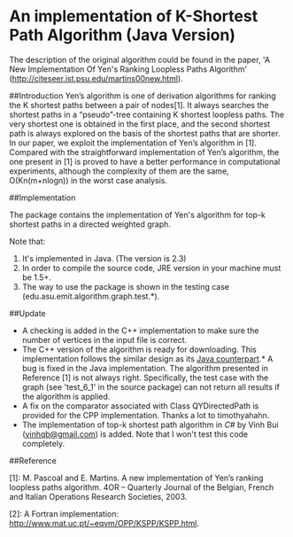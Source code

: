 # An implementation of K-Shortest Path Algorithm (Java Version)

The description of the original algorithm could be found in the paper, 'A New Implementation Of Yen's Ranking Loopless Paths Algorithm' (http://citeseer.ist.psu.edu/martins00new.html).

##Introduction
Yen’s algorithm is one of derivation algorithms for ranking the K shortest paths between a pair of nodes[1]. It always searches the shortest paths in a “pseudo”-tree containing K shortest loopless paths. The very shortest one is obtained in the first place, and the second shortest path is always explored on the basis of the shortest paths that are shorter. In our paper, we exploit the implementation of Yen’s algorithm in [1]. Compared with the straightforward implementation of Yen’s algorithm, the one present in [1] is proved to have a better performance in computational experiments, although the complexity of them are the same, O(Kn(m+nlogn)) in the worst case analysis.

##Implementation

The package contains the implementation of Yen's algorithm for top-k shortest paths in a directed weighted graph. 

Note that:
1. It's implemented in Java. (The version is 2.3)
2. In order to compile the source code, JRE version in your machine must be 1.5+. 
3. The way to use the package is shown in the testing case (edu.asu.emit.algorithm.graph.test.*).

##Update

* A checking is added in the C++ implementation to make sure the number of vertices in the input file is correct. 
* The C++ version of the algorithm is ready for downloading. This implementation follows the similar design as its [Java counterpart]().* A bug is fixed in the Java implementation. The algorithm presented in Reference [1] is not always right. Specifically, the test case with the graph (see 'test_6_1' in the source package) can not return all results if the algorithm is applied. 
* A fix on the comparator associated with Class QYDirectedPath is provided for the CPP implementation. Thanks a lot to timothyahahn. 
* The implementation of top-k shortest path algorithm in *C#* by Vinh Bui (vinhqb@gmail.com) is added. Note that I won't test this code completely. 

##Reference

[1]: M. Pascoal and E. Martins. A new implementation of Yen’s ranking loopless paths algorithm. 4OR – Quarterly Journal of the Belgian, French and Italian Operations Research Societies, 2003.

[2]: A Fortran implementation: http://www.mat.uc.pt/~eqvm/OPP/KSPP/KSPP.html.